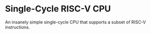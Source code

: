 # Single-Cycle RISC-V CPU

An insanely simple single-cycle CPU that supports a subset of RISC-V
instructions.
